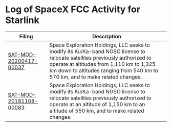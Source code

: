 Log of SpaceX FCC Activity for Starlink
===

| Filing                 | Description |
|------------------------|-------------|
| [SAT-MOD-20200417-00037](SAT-MOD-20200417-00037) | Space Exploration Holdings, LLC seeks to modify its Ku/Ka-band NGSO license to relocate satellites previously authorized to operate at altitudes from 1,110 km to 1,325 km down to altitudes ranging from 540 km to 570 km, and to make related changes.
| [SAT-MOD-20181108-00083](SAT-MOD-20181108-00083) | Space Exploration Holdings, LLC seeks to modify its Ku/Ka-band NGSO license to relocate satellites previously authorized to operate at an altitude of 1,150 km to an altitude of 550 km, and to make related changes. |
